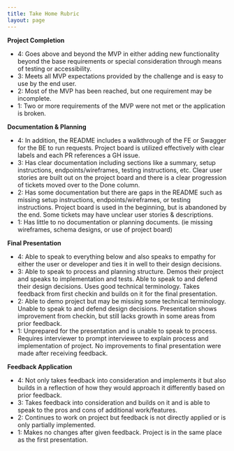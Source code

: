 ```yaml
---
title: Take Home Rubric
layout: page
---
```


**Project Completion**
- 4: Goes above and beyond the MVP in either adding new functionality beyond the base requirements or special consideration through means of testing or accessibility.
- 3: Meets all MVP expectations provided by the challenge and is easy to use by the end user.
- 2: Most of the MVP has been reached, but one requirement may be incomplete.
- 1: Two or more requirements of the MVP were not met or the application is broken.

**Documentation & Planning**
- 4: In addition, the README includes a walkthrough of the FE or Swagger for the BE to run requests. Project board is utilized effectively with clear labels and each PR references a GH issue.
- 3: Has clear documentation including  sections like a summary, setup instructions, endpoints/wireframes, testing instructions, etc. Clear user stories are built out on the project board and there is a clear progression of tickets moved over to the Done column.
- 2: Has some documentation but there are gaps in the README such as missing setup instructions, endpoints/wireframes, or testing instructions. Project board is used in the beginning, but is abandoned by the end.  Some tickets may have unclear user stories & descriptions.
- 1: Has little to no documentation or planning documents. (ie missing wireframes, schema designs, or use of project board)

**Final Presentation**
- 4: Able to speak to everything below and also speaks to empathy for either the user or developer and ties it in well to their design decisions.
- 3: Able to speak to process and planning structure. Demos their project and speaks to implementation and tests. Able to speak to and defend their design decisions. Uses good technical terminology. Takes feedback from first checkin and builds on it for the final presentation.
- 2: Able to demo project but may be missing some technical terminology.  Unable to speak to and defend design decisions.  Presentation shows improvement from checkin, but still lacks growth in some areas from prior feedback.
- 1: Unprepared for the presentation and is unable to speak to process. Requires interviewer to prompt interviewee to explain process and implementation of project. No improvements to final presentation were made after receiving feedback.

**Feedback Application**
- 4: Not only takes feedback into consideration and implements it but also builds in a reflection of how they would approach it differently based on prior feedback.
- 3: Takes feedback into consideration and builds on it and is able to speak to the pros and cons of additional work/features.
- 2: Continues to work on project but feedback is not directly applied or is only partially implemented.
- 1: Makes no changes after given feedback. Project is in the same place as the first presentation.